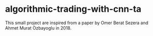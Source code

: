# algorithmic-trading-with-cnn-ta
This small project are inspired from a paper by Omer Berat Sezera and Ahmet Murat Ozbayoglu in 2018.
